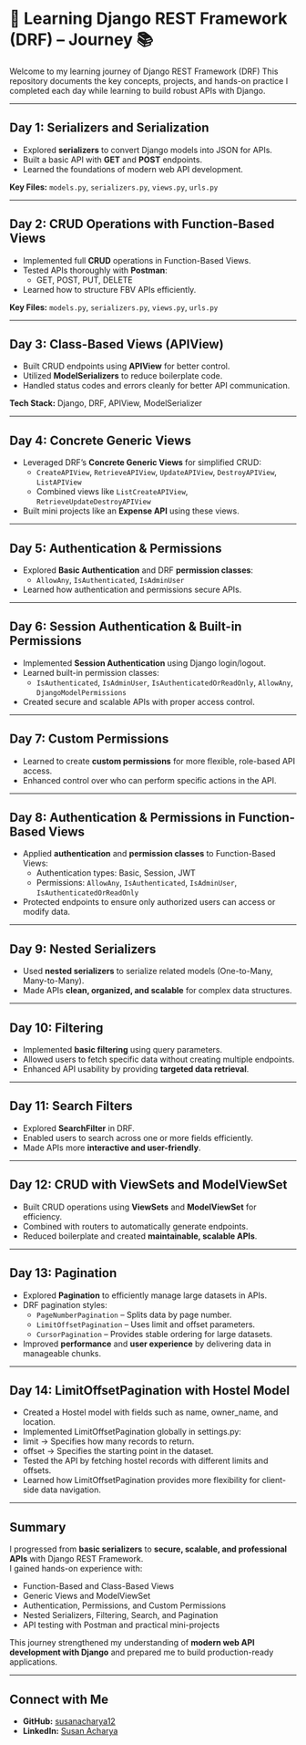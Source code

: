 # 🚀 Learning Django REST Framework (DRF) – Journey 📚

Welcome to my  learning journey of Django REST Framework (DRF) 
This repository documents the key concepts, projects, and hands-on practice I completed each day while learning to build robust APIs with Django.

---

## Day 1: Serializers and Serialization
- Explored **serializers** to convert Django models into JSON for APIs.
- Built a basic API with **GET** and **POST** endpoints.
- Learned the foundations of modern web API development.

**Key Files:** `models.py`, `serializers.py`, `views.py`, `urls.py`  

---

## Day 2: CRUD Operations with Function-Based Views
- Implemented full **CRUD** operations in Function-Based Views.
- Tested APIs thoroughly with **Postman**:
  - GET, POST, PUT, DELETE
- Learned how to structure FBV APIs efficiently.

**Key Files:** `models.py`, `serializers.py`, `views.py`, `urls.py`  

---

## Day 3: Class-Based Views (APIView)
- Built CRUD endpoints using **APIView** for better control.
- Utilized **ModelSerializers** to reduce boilerplate code.
- Handled status codes and errors cleanly for better API communication.

**Tech Stack:** Django, DRF, APIView, ModelSerializer  

---

## Day 4: Concrete Generic Views
- Leveraged DRF’s **Concrete Generic Views** for simplified CRUD:
  - `CreateAPIView`, `RetrieveAPIView`, `UpdateAPIView`, `DestroyAPIView`, `ListAPIView`
  - Combined views like `ListCreateAPIView`, `RetrieveUpdateDestroyAPIView`
- Built mini projects like an **Expense API** using these views.

---

## Day 5: Authentication & Permissions
- Explored **Basic Authentication** and DRF **permission classes**:
  - `AllowAny`, `IsAuthenticated`, `IsAdminUser`
- Learned how authentication and permissions secure APIs.

---

## Day 6: Session Authentication & Built-in Permissions
- Implemented **Session Authentication** using Django login/logout.
- Learned built-in permission classes:
  - `IsAuthenticated`, `IsAdminUser`, `IsAuthenticatedOrReadOnly`, `AllowAny`, `DjangoModelPermissions`
- Created secure and scalable APIs with proper access control.

---

## Day 7: Custom Permissions
- Learned to create **custom permissions** for more flexible, role-based API access.
- Enhanced control over who can perform specific actions in the API.

---

## Day 8: Authentication & Permissions in Function-Based Views
- Applied **authentication** and **permission classes** to Function-Based Views:
  - Authentication types: Basic, Session, JWT
  - Permissions: `AllowAny`, `IsAuthenticated`, `IsAdminUser`, `IsAuthenticatedOrReadOnly`
- Protected endpoints to ensure only authorized users can access or modify data.

---

## Day 9: Nested Serializers
- Used **nested serializers** to serialize related models (One-to-Many, Many-to-Many).
- Made APIs **clean, organized, and scalable** for complex data structures.

---

## Day 10: Filtering
- Implemented **basic filtering** using query parameters.
- Allowed users to fetch specific data without creating multiple endpoints.
- Enhanced API usability by providing **targeted data retrieval**.

---

## Day 11: Search Filters
- Explored **SearchFilter** in DRF.
- Enabled users to search across one or more fields efficiently.
- Made APIs more **interactive and user-friendly**.

---

## Day 12: CRUD with ViewSets and ModelViewSet
- Built CRUD operations using **ViewSets** and **ModelViewSet** for efficiency.
- Combined with routers to automatically generate endpoints.
- Reduced boilerplate and created **maintainable, scalable APIs**.

---

## Day 13: Pagination
- Explored **Pagination** to efficiently manage large datasets in APIs.
- DRF pagination styles:
  - `PageNumberPagination` – Splits data by page number.
  - `LimitOffsetPagination` – Uses limit and offset parameters.
  - `CursorPagination` – Provides stable ordering for large datasets.
- Improved **performance** and **user experience** by delivering data in manageable chunks.

---


## Day 14: LimitOffsetPagination with Hostel Model
- Created a Hostel model with fields such as name, owner_name, and location.
- Implemented LimitOffsetPagination globally in settings.py:
- limit → Specifies how many records to return.
- offset → Specifies the starting point in the dataset.
- Tested the API by fetching hostel records with different limits and offsets.
- Learned how LimitOffsetPagination provides more flexibility for client-side data navigation.
---
## Summary
 I progressed from **basic serializers** to **secure, scalable, and professional APIs** with Django REST Framework.  
I gained hands-on experience with:

- Function-Based and Class-Based Views
- Generic Views and ModelViewSet
- Authentication, Permissions, and Custom Permissions
- Nested Serializers, Filtering, Search, and Pagination
- API testing with Postman and practical mini-projects  

This journey strengthened my understanding of **modern web API development with Django** and prepared me to build production-ready applications.

---

## Connect with Me
- **GitHub:** [susanacharya12](https://github.com/susanacharya12)  
- **LinkedIn:** [Susan Acharya](https://www.linkedin.com/in/susan-acharya1618/)
